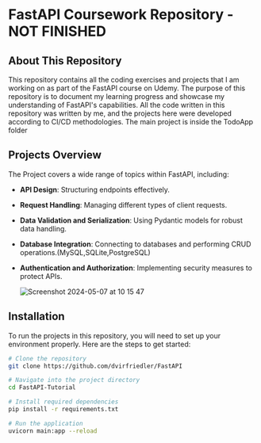 # FastAPI Coursework Repository - NOT FINISHED

## About This Repository

This repository contains all the coding exercises and projects that I am working on as part of the FastAPI course on Udemy. The purpose of this repository is to document my learning progress and showcase my understanding of FastAPI's capabilities.
All the code written in this repository was written by me, and the projects here were developed according to CI/CD methodologies.
The main project is inside the TodoApp folder

## Projects Overview

The Project covers a wide range of topics within FastAPI, including:

- **API Design**: Structuring endpoints effectively.
- **Request Handling**: Managing different types of client requests.
- **Data Validation and Serialization**: Using Pydantic models for robust data handling.
- **Database Integration**: Connecting to databases and performing CRUD operations.(MySQL,SQLite,PostgreSQL)
- **Authentication and Authorization**: Implementing security measures to protect APIs.

  ![Screenshot 2024-05-07 at 10 15 47](https://github.com/dvirfriedler/FastAPI/assets/101118398/55d911a6-2601-4829-98e9-3e90a548947f)


## Installation

To run the projects in this repository, you will need to set up your environment properly. Here are the steps to get started:

```bash
# Clone the repository
git clone https://github.com/dvirfriedler/FastAPI

# Navigate into the project directory
cd FastAPI-Tutorial

# Install required dependencies
pip install -r requirements.txt

# Run the application
uvicorn main:app --reload


